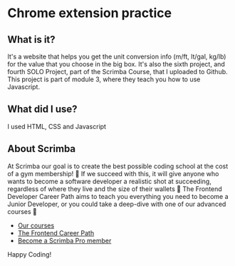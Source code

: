 # Chrome extension practice
## What is it? 
It's a website that helps you get the unit conversion info (m/ft, lt/gal, kg/lb) for the value that you choose in the big box. 
It's also the sixth project, and fourth SOLO Project, part of the Scrimba Course, that I uploaded to Github. This project is part of module 3, where they teach you how to use Javascript.
## What did I use?
I used HTML, CSS and Javascript
## About Scrimba

At Scrimba our goal is to create the best possible coding school at the cost of a gym membership! 💜
If we succeed with this, it will give anyone who wants to become a software developer a realistic shot at succeeding, regardless of where they live and the size of their wallets 🎉
The Frontend Developer Career Path aims to teach you everything you need to become a Junior Developer, or you could take a deep-dive with one of our advanced courses 🚀

- [Our courses](https://scrimba.com/allcourses)
- [The Frontend Career Path](https://scrimba.com/learn/frontend)
- [Become a Scrimba Pro member](https://scrimba.com/pricing)

Happy Coding!
